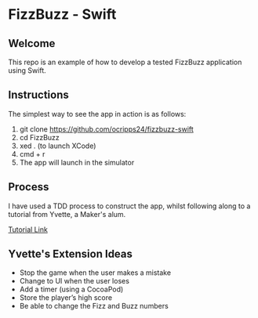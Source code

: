 # FizzBuzz - Swift

## Welcome

This repo is an example of how to develop a tested FizzBuzz application using Swift.

## Instructions

The simplest way to see the app in action is as follows:
1. git clone https://github.com/ocripps24/fizzbuzz-swift
2. cd FizzBuzz
3. xed . (to launch XCode)
4. cmd + r
5. The app will launch in the simulator 

## Process

I have used a TDD process to construct the app, whilst following along to a tutorial from Yvette, a Maker's alum.

[Tutorial Link](https://medium.com/@ynzc/getting-started-with-tdd-in-swift-2fab3e07204b)

## Yvette's Extension Ideas

* Stop the game when the user makes a mistake
* Change to UI when the user loses
* Add a timer (using a CocoaPod)
* Store the player’s high score
* Be able to change the Fizz and Buzz numbers
